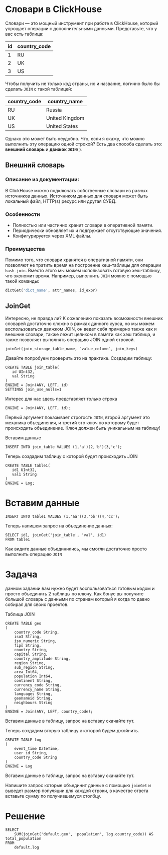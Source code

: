 # Словари в ClickHouse

Словари — это мощный инструмент при работе в ClickHouse, который упрощает операции с дополнительными данными. Представьте, что у вас есть таблица:

| id | country_code |
|----|--------------|
| 1  | RU          |
| 2  | UK          |
| 3  | US          |

Чтобы получить не только код страны, но и название, логично было бы сделать `JOIN` с такой таблицей:

| country_code | country_name     |
|--------------|------------------|
| RU           | Russia           |
| UK           | United Kingdom   |
| US           | United States    |

Однако это может быть неудобно. Что, если я скажу, что можно выполнить эту операцию одной строкой? Есть два способа сделать это: **внешний словарь** и **движок `JOIN()`**.

## Внешний словарь

### Описание из документации:
В ClickHouse можно подключать собственные словари из разных источников данных. Источником данных для словаря может быть локальный файл, HTTP(s) ресурс или другая СУБД.

### Особенности
- Полностью или частично хранит словари в оперативной памяти.
- Периодически обновляет их и подгружает отсутствующие значения.
- Конфигурируется через XML файлы.

### Преимущества
Помимо того, что словари хранятся в оперативной памяти, они позволяют не тратить время на построение хеш-таблицы для операции `hash-join`. Вместо этого мы можем использовать готовую хеш-таблицу, что экономит время. Например, выполнить `JOIN` можно с помощью такой команды:

```sql
dictGet('dict_name', attr_names, id_expr)
```
## JoinGet
Интересно, не правда ли? К сожалению показать возможности внешних словарей достаточно сложно в рамках данного курса, но мы можем воспользоваться движком JOIN, он ведет себя примерно также как и внешние словари, также лежит целиком в памяти как хэш таблица, и также позволяет выполнять операцию JOIN одной строкой.

```joinGet(join_storage_table_name, `value_column`, join_keys)```

Давайте попробуем проверить это на практике. Создадим таблицу:
```
CREATE TABLE join_table(
   id UInt32, 
   val String
) 
ENGINE = Join(ANY, LEFT, id)
SETTINGS join_use_nulls=1
```

Интерес для нас здесь представляет только строка
```
ENGINE = Join(ANY, LEFT, id);
```

Первый аргумент показывает строгость ```JOIN```, второй аргумент это механика объединения, и третий это ключ по которому будет происходить объединение. Ключ должен быть уникальным на таблицу!

Вставим данные

```INSERT INTO join_table VALUES (1,'a')(2,'b')(3,'c');```

Теперь создадим таблицу с которой будет происходить JOIN
```
CREATE TABLE table1(
   id1 UInt32, 
   val1 String
) 
ENGINE = Log;
```

# Вставим данные
```INSERT INTO table1 VALUES (1,'aa')(3,'bb')(4,'cc');```

Теперь напишем запрос на объединение данных:

```
SELECT id1, joinGet('join_table', 'val', id1)
FROM table1
```

Как видите данные объединились, мы смогли достаточно просто выполнить операцию ```JOIN```
# Задача
 данном задании вам нужно будет воспользоваться готовым кодом и просто объединить 2 таблицы по ключу. Как бонус вы получите большой словарь с данными по странам который я когда то давно собирал для своих проектов.

Таблица JOIN
```
CREATE TABLE geo 
( 
    country_code String, 
    iso3 String, 
    iso_numeric String, 
    fips String, 
    country String, 
    capital String, 
    country_amplitude String, 
    region String, 
    sub_region String, 
    area Int64, 
    population Int64, 
    continent String, 
    currency_code String, 
    currency_name String, 
    languages String, 
    geonameid String, 
    neighbours String 
) 
ENGINE = Join(ANY, LEFT, country_code);
```

Вставим данные в таблицу, запрос на вставку скачайте тут. 

Теперь создадим вторую таблицу к которой будем джойнить.

```
CREATE TABLE log
( 
    event_time DateTime, 
    user_id String, 
    country_code String
) 
ENGINE = Log
```

Вставим данные в таблицу, запрос на вставку скачайте тут.

Напишите запрос которые объединит данные с помощью ```joinGet``` и выведет размер популяции для каждой строки, в качестве ответа вставьте сумму по получившемуся столбцу.

# Решение
```
SELECT 
    SUM(joinGet('default.geo', 'population', log.country_code)) AS total_population
FROM 
    default.log
```

